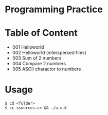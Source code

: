 # Programming Practice

# Table of Content

- 001 Helloworld
- 002 Helloworld (interspersed files)
- 003 Sum of 2 numbers
- 004 Compare 2 numbers
- 005 ASCII charactor to numbers


# Usage

```
$ cd <folder>
$ cc <sources.c> && ./a.out
```

